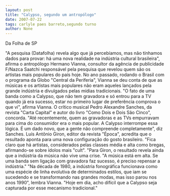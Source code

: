 ```yaml
---
layout: post
title: "Calypso, segundo um antropólogo"
date: 2007-07-22
tags: carlyle paes barreto,segundo turno
author: None
---
```


Da Folha de SP

&quot;A pesquisa (Datafolha) revela algo que j&aacute; perceb&iacute;amos, mas n&atilde;o t&iacute;nhamos dados para provar: h&aacute; uma nova realidade na ind&uacute;stria cultural brasileira&quot;, afirma o antrop&oacute;logo Hermano Vianna, consultor da ag&ecirc;ncia de publicidade F/Nazca Saatchi respons&aacute;vel pela pesquisa que revelou quem s&atilde;o os artistas mais populares do pa&iacute;s hoje. 
No ano passado, rodando o Brasil com o programa da Globo &quot;Central da Periferia&quot;, Vianna se deu conta de que as m&uacute;sicas e os artistas mais populares n&atilde;o eram aqueles lan&ccedil;ados pela grande ind&uacute;stria e divulgados pelas m&iacute;dias tradicionais. 
&quot;O fato de uma banda como a Calypso, que n&atilde;o tem gravadora e s&oacute; entrou para a TV quando j&aacute; era sucesso, estar no primeiro lugar de prefer&ecirc;ncia comprova o que vi&quot;, afirma Vianna.
O cr&iacute;tico musical Pedro Alexandre Sanches, da revista &quot;Carta Capital&quot; e autor do livro &quot;Como Dois e Dois S&atilde;o Cinco&quot;, concorda. &quot;At&eacute; recentemente, quem as gravadoras e as TVs empurravam para cima do consumidor era o mais popular. A Calypso interrompe essa l&oacute;gica. &Eacute; um dado novo, que a gente n&atilde;o compreende completamente&quot;, diz Sanches. 
Lu&iacute;s Ant&ocirc;nio Giron, editor da revista &quot;&Eacute;poca&quot;, acredita que o resultado aponta para uma nova configura&ccedil;&atilde;o do gosto brasileiro. &quot;Fica claro que h&aacute; artistas, considerados pelas classes m&eacute;dia e alta como bregas, afirmando-se sobre &iacute;dolos mais &quot;cult&quot;. &quot;Para Giron, o resultado revela ainda que a ind&uacute;stria da m&uacute;sica n&atilde;o vive uma crise. &quot;A m&uacute;sica est&aacute; em alta. Se uma banda sem liga&ccedil;&atilde;o com gravadora faz sucesso, &eacute; preciso repensar a ind&uacute;stria.&quot;
&quot;Na d&eacute;cada de 1980, a ind&uacute;stria fonogr&aacute;fica funcionava como uma esp&eacute;cie de linha evolutiva de determinados estilos, que iam se sucedendo e se transformando nas grandes modas, mas isso parou nos anos 1990&quot;, lembra Vianna. &quot;Hoje em dia, acho dif&iacute;cil que a Calypso seja capturada por esse mecanismo tradicional.&quot;  